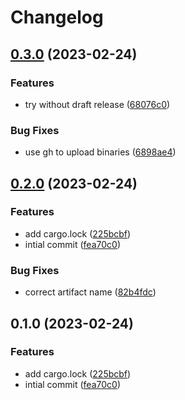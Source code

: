 # Changelog

## [0.3.0](https://github.com/blacha/rust-release-test/compare/v0.2.0...v0.3.0) (2023-02-24)


### Features

* try without draft release ([68076c0](https://github.com/blacha/rust-release-test/commit/68076c0de23948efad2148c15309b296172c4b72))


### Bug Fixes

* use gh to upload binaries ([6898ae4](https://github.com/blacha/rust-release-test/commit/6898ae4f63e138f17db0728faf216d7a052fc57e))

## [0.2.0](https://github.com/blacha/rust-release-test/compare/v0.1.0...v0.2.0) (2023-02-24)


### Features

* add cargo.lock ([225bcbf](https://github.com/blacha/rust-release-test/commit/225bcbf78480523716952ded84e8964abe4e902d))
* intial commit ([fea70c0](https://github.com/blacha/rust-release-test/commit/fea70c02d7f9663e644bcc4b5c2ef59255e2ab7a))


### Bug Fixes

* correct artifact name ([82b4fdc](https://github.com/blacha/rust-release-test/commit/82b4fdc8a16b9c64109815de39738e574d1a3d57))

## 0.1.0 (2023-02-24)


### Features

* add cargo.lock ([225bcbf](https://github.com/blacha/rust-release-test/commit/225bcbf78480523716952ded84e8964abe4e902d))
* intial commit ([fea70c0](https://github.com/blacha/rust-release-test/commit/fea70c02d7f9663e644bcc4b5c2ef59255e2ab7a))
